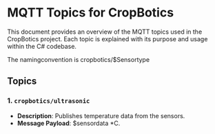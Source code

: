 # MQTT Topics for CropBotics

This document provides an overview of the MQTT topics used in the CropBotics project. Each topic is explained with its purpose and usage within the C# codebase.

The namingconvention is cropbotics/$Sensortype

## Topics

### 1. `cropbotics/ultrasonic`

-   **Description**: Publishes temperature data from the sensors.
-   **Message Payload**: $sensordata \*C.
